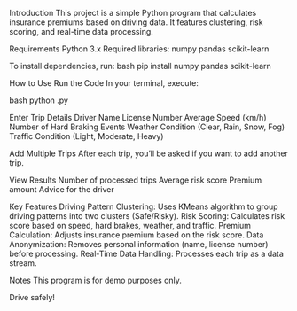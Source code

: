 Introduction
This project is a simple Python program that calculates insurance premiums based on driving data. It features clustering, risk scoring, and real-time data processing.

Requirements
Python 3.x
Required libraries:
numpy
pandas
scikit-learn

To install dependencies, run:
bash
pip install numpy pandas scikit-learn

How to Use
Run the Code
In your terminal, execute:

bash
python <filename>.py

Enter Trip Details
Driver Name
License Number
Average Speed (km/h)
Number of Hard Braking Events
Weather Condition (Clear, Rain, Snow, Fog)
Traffic Condition (Light, Moderate, Heavy)

Add Multiple Trips
After each trip, you’ll be asked if you want to add another trip.

View Results
Number of processed trips
Average risk score
Premium amount
Advice for the driver

Key Features
Driving Pattern Clustering:
Uses KMeans algorithm to group driving patterns into two clusters (Safe/Risky).
Risk Scoring:
Calculates risk score based on speed, hard brakes, weather, and traffic.
Premium Calculation:
Adjusts insurance premium based on the risk score.
Data Anonymization:
Removes personal information (name, license number) before processing.
Real-Time Data Handling:
Processes each trip as a data stream.

Notes
This program is for demo purposes only.


Drive safely!
